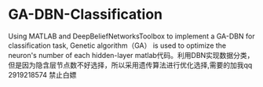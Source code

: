 # GA-DBN-Classification
Using MATLAB and DeepBeliefNetworksToolbox to implement a GA-DBN for classification task,  Genetic algorithm（GA） is used to optimize the neuron's number of each hidden-layer
matlab代码。利用DBN实现数据分类，但是因为隐含层节点数不好选择，所以采用遗传算法进行优化选择,需要的加我qq 2919218574 禁止白嫖
